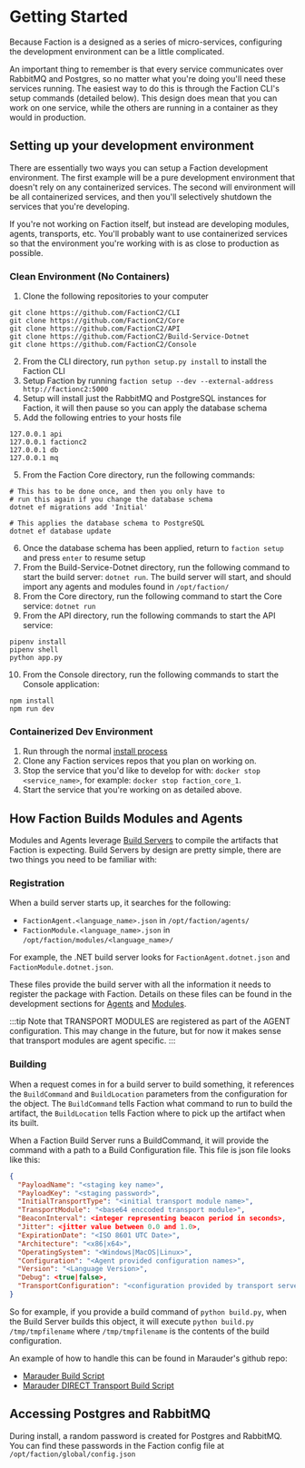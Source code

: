 # Getting Started
Because Faction is a designed as a series of micro-services, configuring the development environment can be a little complicated. 

An important thing to remember is that every service communicates over RabbitMQ and Postgres, so no matter what you're doing you'll need these services running. The easiest way to do this is through the Faction CLI's setup commands (detailed below). This design does mean that you can work on one service, while the others are running in a container as they would in production.

## Setting up your development environment
There are essentially two ways you can setup a Faction development environment. The first example will be a pure development environment that doesn't rely on any containerized services. The second will environment will be all containerized services, and then you'll selectively shutdown the services that you're developing.

If you're not working on Faction itself, but instead are developing modules, agents, transports, etc. You'll probably want to use containerized services so that the environment you're working with is as close to production as possible. 

### Clean Environment (No Containers)
1. Clone the following repositories to your computer
```
git clone https://github.com/FactionC2/CLI
git clone https://github.com/FactionC2/Core
git clone https://github.com/FactionC2/API
git clone https://github.com/FactionC2/Build-Service-Dotnet
git clone https://github.com/FactionC2/Console
```
2. From the CLI directory, run `python setup.py install` to install the Faction CLI
3. Setup Faction by running `faction setup --dev --external-address http://factionc2:5000`
4. Setup will install just the RabbitMQ and PostgreSQL instances for Faction, it will then pause so you can apply the database schema
5. Add the following entries to your hosts file

```
127.0.0.1 api
127.0.0.1 factionc2
127.0.0.1 db
127.0.0.1 mq
```
5. From the Faction Core directory, run the following commands:
```shell
# This has to be done once, and then you only have to 
# run this again if you change the database schema
dotnet ef migrations add 'Initial' 

# This applies the database schema to PostgreSQL
dotnet ef database update 
```
6. Once the database schema has been applied, return to `faction setup` and press `enter` to resume setup
7. From the Build-Service-Dotnet directory, run the following command to start the build server: `dotnet run`. The build server will start, and should import any agents and modules found in `/opt/faction/`
8. From the Core directory, run the following command to start the Core service: `dotnet run`
9. From the API directory, run the following commands to start the API service: 
```shell
pipenv install
pipenv shell
python app.py
```
10. From the Console directory, run the following commands to start the Console application:
```
npm install
npm run dev
```

### Containerized Dev Environment
1. Run through the normal [install process](/docs/#installing-faction)
2. Clone any Faction services repos that you plan on working on.
3. Stop the service that you'd like to develop for with: `docker stop <service_name>`, for example: `docker stop faction_core_1`.
4. Start the service that you're working on as detailed above.

## How Faction Builds Modules and Agents
Modules and Agents leverage [Build Servers](/docs/components/#build-servers) to compile the artifacts that Faction is expecting. Build Servers by design are pretty simple, there are two things you need to be familiar with:

### Registration
When a build server starts up, it searches for the following:
* `FactionAgent.<language_name>.json` in `/opt/faction/agents/`
* `FactionModule.<language_name>.json` in `/opt/faction/modules/<language_name>/`

For example, the .NET build server looks for `FactionAgent.dotnet.json` and `FactionModule.dotnet.json`.

These files provide the build server with all the information it needs to register the package with Faction. Details on these files can be found in the development sections for [Agents](/docs/development/agents/) and [Modules](/docs/development/modules/).

:::tip
Note that TRANSPORT MODULES are registered as part of the AGENT configuration. This may change in the future, but for now it makes sense that transport modules are agent specific.
:::

### Building
When a request comes in for a build server to build something, it references the `BuildCommand` and `BuildLocation` parameters from the configuration for the object. The `BuildCommand` tells Faction what command to run to build the artifact, the `BuildLocation` tells Faction where to pick up the artifact when its built.

When a Faction Build Server runs a BuildCommand, it will provide the command with a path to a Build Configuration file. This file is json file looks like this:

```JSON
{
  "PayloadName": "<staging key name>",
  "PayloadKey": "<staging password>",
  "InitialTransportType": "<initial transport module name>",
  "TransportModule": "<base64 enccoded transport module>",
  "BeaconInterval": <integer representing beacon period in seconds>,
  "Jitter": <jitter value between 0.0 and 1.0>,
  "ExpirationDate": "<ISO 8601 UTC Date>",
  "Architecture": "<x86|x64>",
  "OperatingSystem": "<Windows|MacOS|Linux>",
  "Configuration": "<Agent provided configuration names>",
  "Version": "<Language Version>",
  "Debug": <true|false>,
  "TransportConfiguration": "<configuration provided by transport server>"
}
```

So for example, if you provide a build command of `python build.py`, when the Build Server builds this object, it will execute `python build.py /tmp/tmpfilename` where `/tmp/tmpfilename` is the contents of the build configuration.

An example of how to handle this can be found in Marauder's github repo:

* [Marauder Build Script](https://github.com/maraudershell/Marauder/blob/master/build.py)
* [Marauder DIRECT Transport Build Script](https://github.com/maraudershell/Marauder/blob/master/Transports/DIRECT/build.py)

## Accessing Postgres and RabbitMQ
During install, a random password is created for Postgres and RabbitMQ. You can find these passwords in the Faction config file at `/opt/faction/global/config.json`